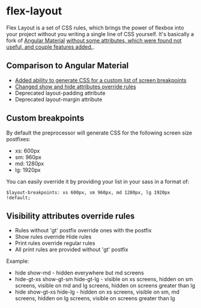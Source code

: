 # flex-layout

Flex Layout is a set of CSS rules, which brings the power of flexbox into your project without you writing a single line of CSS yourself.
It's basically a fork of [Angular Material](https://github.com/angular/material) [without some attributes, which were found not useful, and couple features added.](#comparison-to-angular-material).

## Comparison to Angular Material

- [Added ability to generate CSS for a custom list of screen breakpoints](#custom-breakpoints)
- [Changed show and hide attributes override rules](#visibility-attributes-override-rules)
- Deprecated layout-padding attribute
- Deprecated layout-margin attribute

## Custom breakpoints

By default the preprocessor will generate CSS for the following screen size postfixes:
- xs: 600px
- sm: 960px
- md: 1280px
- lg: 1920px

You can easily override it by providing your list in your sass in a format of:
```
$layout-breakpoints: xs 600px, sm 960px, md 1280px, lg 1920px !default;
```

## Visibility attributes override rules

- Rules without 'gt' postfix override ones with the postfix
- Show rules override Hide rules
- Print rules override regular rules
- All print rules are provided without 'gt' postfix

Example:
- hide show-md - hidden everywhere but md screens
- hide-gt-xs show-gt-sm hide-gt-lg - visible on xs screens, hidden on sm screens, visible on md and lg screens, hidden on screens greater than lg
- hide show-gt-xs hide-lg - hidden on xs screens, visible on sm, md screens, hidden on lg screens, visible on screens greater than lg
